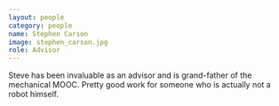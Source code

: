 ```yaml
---
layout: people
category: people
name: Stephen Carson
image: stephen_carson.jpg
role: Advisor
---
```


Steve has been invaluable as an advisor and is grand-father
of the mechanical MOOC.
Pretty good work for someone who is actually not a robot himself.